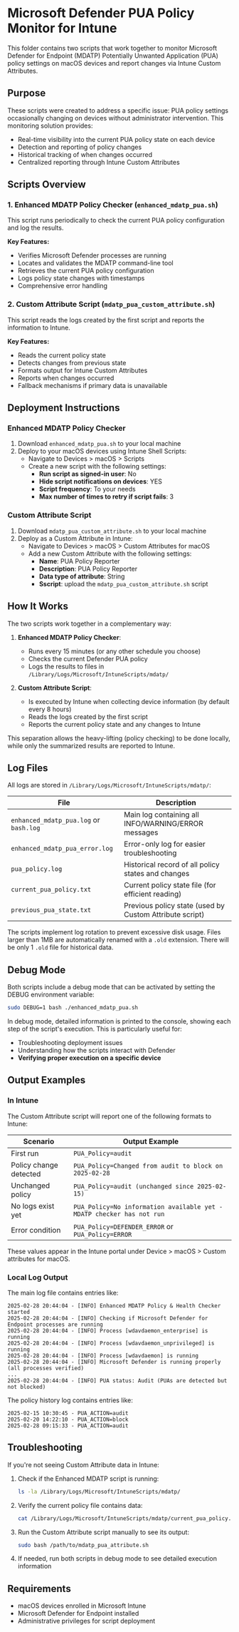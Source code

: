 # Microsoft Defender PUA Policy Monitor for Intune

This folder contains two scripts that work together to monitor Microsoft Defender for Endpoint (MDATP) Potentially Unwanted Application (PUA) policy settings on macOS devices and report changes via Intune Custom Attributes.

## Purpose

These scripts were created to address a specific issue: PUA policy settings occasionally changing on devices without administrator intervention. This monitoring solution provides:

- Real-time visibility into the current PUA policy state on each device
- Detection and reporting of policy changes
- Historical tracking of when changes occurred
- Centralized reporting through Intune Custom Attributes

## Scripts Overview

### 1. Enhanced MDATP Policy Checker (`enhanced_mdatp_pua.sh`)

This script runs periodically to check the current PUA policy configuration and log the results.

**Key Features:**
- Verifies Microsoft Defender processes are running
- Locates and validates the MDATP command-line tool
- Retrieves the current PUA policy configuration
- Logs policy state changes with timestamps
- Comprehensive error handling

### 2. Custom Attribute Script (`mdatp_pua_custom_attribute.sh`)

This script reads the logs created by the first script and reports the information to Intune.

**Key Features:**
- Reads the current policy state
- Detects changes from previous state
- Formats output for Intune Custom Attributes
- Reports when changes occurred
- Fallback mechanisms if primary data is unavailable

## Deployment Instructions

### Enhanced MDATP Policy Checker

1. Download `enhanced_mdatp_pua.sh` to your local machine
2. Deploy to your macOS devices using Intune Shell Scripts:
   - Navigate to Devices > macOS > Scripts
   - Create a new script with the following settings:
     - **Run script as signed-in user**: No
     - **Hide script notifications on devices**: YES
     - **Script frequency**: To your needs
     - **Max number of times to retry if script fails**: 3

### Custom Attribute Script

1. Download `mdatp_pua_custom_attribute.sh` to your local machine
2. Deploy as a Custom Attribute in Intune:
   - Navigate to Devices > macOS > Custom Attributes for macOS
   - Add a new Custom Attribute with the following settings:
     - **Name**: PUA Policy Reporter
     - **Description**: PUA Policy Reporter
     - **Data type of attribute**: String
     - **Sscript**: upload the `mdatp_pua_custom_attribute.sh` script

## How It Works

The two scripts work together in a complementary way:

1. **Enhanced MDATP Policy Checker**:
   - Runs every 15 minutes (or any other schedule you choose)
   - Checks the current Defender PUA policy
   - Logs the results to files in `/Library/Logs/Microsoft/IntuneScripts/mdatp/`

2. **Custom Attribute Script**:
   - Is executed by Intune when collecting device information (by default every 8 hours)
   - Reads the logs created by the first script
   - Reports the current policy state and any changes to Intune

This separation allows the heavy-lifting (policy checking) to be done locally, while only the summarized results are reported to Intune.

## Log Files

All logs are stored in `/Library/Logs/Microsoft/IntuneScripts/mdatp/`:

| File | Description |
|------|-------------|
| `enhanced_mdatp_pua.log` or `bash.log` | Main log containing all INFO/WARNING/ERROR messages |
| `enhanced_mdatp_pua_error.log` | Error-only log for easier troubleshooting |
| `pua_policy.log` | Historical record of all policy states and changes |
| `current_pua_policy.txt` | Current policy state file (for efficient reading) |
| `previous_pua_state.txt` | Previous policy state (used by Custom Attribute script) |

The scripts implement log rotation to prevent excessive disk usage. Files larger than 1MB are automatically renamed with a `.old` extension. There will be only 1 `.old` file for historical data.

## Debug Mode

Both scripts include a debug mode that can be activated by setting the DEBUG environment variable:

```bash
sudo DEBUG=1 bash ./enhanced_mdatp_pua.sh
```

In debug mode, detailed information is printed to the console, showing each step of the script's execution. This is particularly useful for:

- Troubleshooting deployment issues
- Understanding how the scripts interact with Defender
- **Verifying proper execution on a specific device**

## Output Examples

### In Intune

The Custom Attribute script will report one of the following formats to Intune:

| Scenario | Output Example |
|----------|----------------|
| First run | `PUA_Policy=audit` |
| Policy change detected | `PUA_Policy=Changed from audit to block on 2025-02-28` |
| Unchanged policy | `PUA_Policy=audit (unchanged since 2025-02-15)` |
| No logs exist yet | `PUA_Policy=No information available yet - MDATP checker has not run` |
| Error condition | `PUA_Policy=DEFENDER_ERROR` or `PUA_Policy=ERROR` |

These values appear in the Intune portal under Device > macOS > Custom attributes for macOS.

### Local Log Output

The main log file contains entries like:

```
2025-02-28 20:44:04 - [INFO] Enhanced MDATP Policy & Health Checker started
2025-02-28 20:44:04 - [INFO] Checking if Microsoft Defender for Endpoint processes are running
2025-02-28 20:44:04 - [INFO] Process [wdavdaemon_enterprise] is running
2025-02-28 20:44:04 - [INFO] Process [wdavdaemon_unprivileged] is running
2025-02-28 20:44:04 - [INFO] Process [wdavdaemon] is running
2025-02-28 20:44:04 - [INFO] Microsoft Defender is running properly (all processes verified)
...
2025-02-28 20:44:04 - [INFO] PUA status: Audit (PUAs are detected but not blocked)
```

The policy history log contains entries like:

```
2025-02-15 10:30:45 - PUA_ACTION=audit
2025-02-20 14:22:10 - PUA_ACTION=block
2025-02-28 09:15:33 - PUA_ACTION=audit
```

## Troubleshooting

If you're not seeing Custom Attribute data in Intune:

1. Check if the Enhanced MDATP script is running:
   ```bash
   ls -la /Library/Logs/Microsoft/IntuneScripts/mdatp/
   ```

2. Verify the current policy file contains data:
   ```bash
   cat /Library/Logs/Microsoft/IntuneScripts/mdatp/current_pua_policy.txt
   ```

3. Run the Custom Attribute script manually to see its output:
   ```bash
   sudo bash /path/to/mdatp_pua_attribute.sh
   ```

4. If needed, run both scripts in debug mode to see detailed execution information

## Requirements

- macOS devices enrolled in Microsoft Intune
- Microsoft Defender for Endpoint installed
- Administrative privileges for script deployment